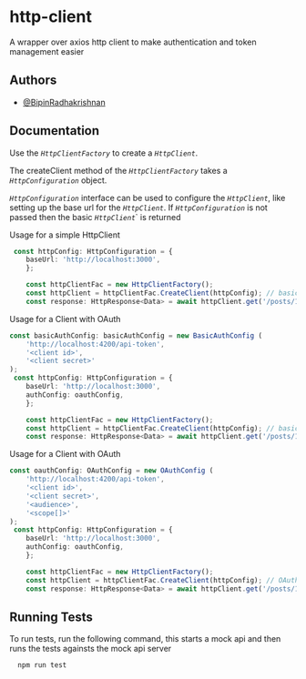 
# http-client

A wrapper over axios http client to make authentication and token management easier




## Authors

- [@BipinRadhakrishnan](https://github.com/rbipin)


## Documentation

Use the _```HttpClientFactory```_ to create a _```HttpClient```_. 

The createClient method of the _```HttpClientFactory```_ takes a _```HttpConfiguration```_ object.


_```HttpConfiguration```_ interface can be used to configure the _```HttpClient```_, like setting up the base url for the _```HttpClient```_.
If _```HttpConfiguration```_ is not passed then the basic _```HttpClient```_` is returned

Usage for a simple HttpClient
```ts
 const httpConfig: HttpConfiguration = {
    baseUrl: 'http://localhost:3000',
    };

    const httpClientFac = new HttpClientFactory();
    const httpClient = httpClientFac.CreateClient(httpConfig); // basic http client
    const response: HttpResponse<Data> = await httpClient.get('/posts/1');
 ```

 Usage for a Client with OAuth
```ts
const basicAuthConfig: basicAuthConfig = new BasicAuthConfig (
    'http://localhost:4200/api-token',
    '<client id>',
    '<client secret>'
);
 const httpConfig: HttpConfiguration = {
    baseUrl: 'http://localhost:3000',
    authConfig: oauthConfig,
    };

    const httpClientFac = new HttpClientFactory();
    const httpClient = httpClientFac.CreateClient(httpConfig); // basic auth client
    const response: HttpResponse<Data> = await httpClient.get('/posts/1');
 ```

Usage for a Client with OAuth
```ts
const oauthConfig: OAuthConfig = new OAuthConfig (
    'http://localhost:4200/api-token',
    '<client id>',
    '<client secret>',
    '<audience>',
    '<scope[]>'
);
 const httpConfig: HttpConfiguration = {
    baseUrl: 'http://localhost:3000',
    authConfig: oauthConfig,
    };

    const httpClientFac = new HttpClientFactory();
    const httpClient = httpClientFac.CreateClient(httpConfig); // OAuth client
    const response: HttpResponse<Data> = await httpClient.get('/posts/1');
 ```
## Running Tests

To run tests, run the following command, this starts a mock api and then runs the tests againsts the mock api server

```bash
  npm run test
```

